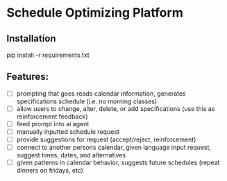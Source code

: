 # Schedule Optimizing Platform
## Installation
pip install -r requirements.txt

## Features: 
- [ ] prompting that goes reads calendar information, generates specifications schedule (i.e. no morning classes)
- [ ] allow users to change, alter, delete, or add specifications (use this as reinforcement feedback)
- [ ] feed prompt into ai agent
- [ ] manually inputted schedule request
- [ ] provide suggestions for request (accept/reject, reinforcement)
- [ ] connect to another persons calendar, given language input request, suggest times, dates, and alternatives
- [ ] given patterns in calendar behavior, suggests future schedules (repeat dinners on fridays, etc)
